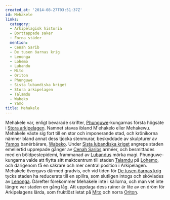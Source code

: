 ```yaml
---
created_at: '2014-08-27T03:51:37Z'
id: Mehakele
links:
  category:
  - Arkipelagisk historia
  - Borttappade saker
  - Forna städer
  mention:
  - Cenah Sarib
  - De tusen öarnas krig
  - Lenonga
  - Lohemo
  - Lubandu
  - Mito
  - Oriton
  - Phunguwe
  - Sista lubandiska kriget
  - Stora arkipelagen
  - Talamdu
  - Wabeko
  - Yamo
title: Mehakele
---
```


Mehakele var, enligt bevarade skrifter, [Phunguwe]-kungarnas första högsäte i [Stora arkipelagen].
Namnet stavas ibland M'ehakelo eller Mehakewu. Mehakele växte sig fort till en stor och imponerande
stad, och krönikorna nämner bland annat dess tjocka stenmurar, beskyddade av skulpturer av [Yamos]
banérbärare, [Wabeko]. Under [Sista lubandiska kriget] angreps staden emellertid upprepade gånger av
[Cenah Saribs] arméer, och besmittades med en böldpestepidemi, frammanad av [Lubandus] mörka magi.
Phunguwe-kungarna valde att flytta sitt maktcentrum till staden [Talamdu] på [Lohemo], och därigenom
få en säkrare och mer central position i Arkipelagen. Mehakele övergavs därmed gradvis, och vid
tiden för [De tusen öarnas krig] tycks staden ha reducerats till en spillra, som slutligen intogs
och skövlades av [Lenonga]. Därefter förekommer Mehakele inte i källorna, och man vet inte längre
var staden en gång låg. Att uppdaga dess ruiner är lite av en dröm för Arkipelagens lärda, som
fruktlöst letat på [Mito] och norra [Oriton].

  [Phunguwe]: Phunguwe
  [Stora arkipelagen]: Stora_arkipelagen
  [Yamos]: Yamo
  [Wabeko]: Wabeko
  [Sista lubandiska kriget]: Sista_lubandiska_kriget
  [Cenah Saribs]: Cenah_Sarib
  [Lubandus]: Lubandu
  [Talamdu]: Talamdu
  [Lohemo]: Lohemo
  [De tusen öarnas krig]: De_tusen_öarnas_krig
  [Lenonga]: Lenonga
  [Mito]: Mito
  [Oriton]: Oriton